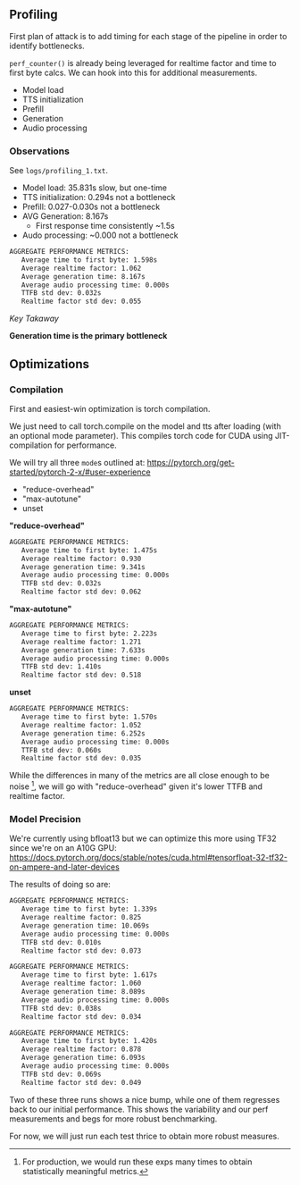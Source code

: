 ## Profiling

First plan of attack is to add timing for each stage of the pipeline in order to identify bottlenecks.

`perf_counter()` is already being leveraged for realtime factor and time to first byte calcs. We can hook into this for additional measurements.

- Model load
- TTS initialization
- Prefill
- Generation
- Audio processing

### Observations

See `logs/profiling_1.txt`.

- Model load: 35.831s slow, but one-time
- TTS initialization: 0.294s not a bottleneck
- Prefill: 0.027-0.030s not a bottleneck
- AVG Generation: 8.167s
    - First response time consistently ~1.5s
- Audo processing: ~0.000 not a bottleneck

```txt
AGGREGATE PERFORMANCE METRICS:
   Average time to first byte: 1.598s
   Average realtime factor: 1.062
   Average generation time: 8.167s
   Average audio processing time: 0.000s
   TTFB std dev: 0.032s
   Realtime factor std dev: 0.055
```

_Key Takaway_

**Generation time is the primary bottleneck**

## Optimizations

### Compilation

First and easiest-win optimization is torch compilation.

We just need to call torch.compile on the model and tts after loading (with an optional mode parameter). This compiles torch code for CUDA using JIT-compilation for performance.

We will try all three `mode`s outlined at: https://pytorch.org/get-started/pytorch-2-x/#user-experience

- "reduce-overhead"
- "max-autotune"
- unset

**"reduce-overhead"**

```txt
AGGREGATE PERFORMANCE METRICS:
   Average time to first byte: 1.475s
   Average realtime factor: 0.930
   Average generation time: 9.341s
   Average audio processing time: 0.000s
   TTFB std dev: 0.032s
   Realtime factor std dev: 0.062
```

**"max-autotune"**

```txt
AGGREGATE PERFORMANCE METRICS:
   Average time to first byte: 2.223s
   Average realtime factor: 1.271
   Average generation time: 7.633s
   Average audio processing time: 0.000s
   TTFB std dev: 1.410s
   Realtime factor std dev: 0.518
```

**unset**

```txt
AGGREGATE PERFORMANCE METRICS:
   Average time to first byte: 1.570s
   Average realtime factor: 1.052
   Average generation time: 6.252s
   Average audio processing time: 0.000s
   TTFB std dev: 0.060s
   Realtime factor std dev: 0.035
```

While the differences in many of the metrics are all close enough to be noise [^1], we will go with "reduce-overhead" given it's lower TTFB and realtime factor.

[^1]: For production, we would run these exps many times to obtain statistically meaningful metrics.

### Model Precision

We're currently using bfloat13 but we can optimize this more using TF32 since we're on an A10G GPU: https://docs.pytorch.org/docs/stable/notes/cuda.html#tensorfloat-32-tf32-on-ampere-and-later-devices 

The results of doing so are:

```txt
AGGREGATE PERFORMANCE METRICS:
   Average time to first byte: 1.339s
   Average realtime factor: 0.825
   Average generation time: 10.069s
   Average audio processing time: 0.000s
   TTFB std dev: 0.010s
   Realtime factor std dev: 0.073
```

```txt
AGGREGATE PERFORMANCE METRICS:
   Average time to first byte: 1.617s
   Average realtime factor: 1.060
   Average generation time: 8.089s
   Average audio processing time: 0.000s
   TTFB std dev: 0.038s
   Realtime factor std dev: 0.034
```

```txt
AGGREGATE PERFORMANCE METRICS:
   Average time to first byte: 1.420s
   Average realtime factor: 0.878
   Average generation time: 6.093s
   Average audio processing time: 0.000s
   TTFB std dev: 0.069s
   Realtime factor std dev: 0.049
```

Two of these three runs shows a nice bump, while one of them regresses back to our initial performance. This shows the variability and our perf measurements and begs for more robust benchmarking.

For now, we will just run each test thrice to obtain more robust measures.